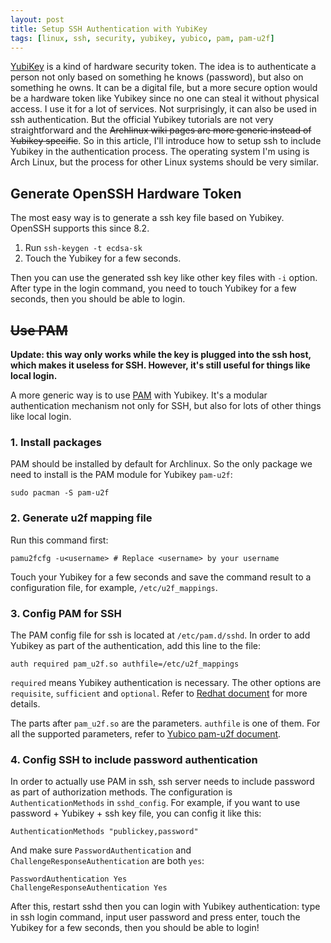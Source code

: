 ```yaml
---
layout: post
title: Setup SSH Authentication with YubiKey
tags: [linux, ssh, security, yubikey, yubico, pam, pam-u2f]
---
```


[YubiKey](https://www.yubico.com/) is a kind of hardware security token. The idea is to authenticate a person not only based on something he knows (password), but also on something he owns. It can be a digital file, but a more secure option would be a hardware token like Yubikey since no one can steal it without physical access. I use it for a lot of services. Not surprisingly, it can also be used in ssh authentication. But the official Yubikey tutorials are not very straightforward and the ~~Archlinux wiki pages are more generic instead of Yubikey specific~~. So in this article, I'll introduce how to setup ssh to include Yubikey in the authentication process. The operating system I'm using is Arch Linux, but the process for other Linux systems should be very similar.

## Generate OpenSSH Hardware Token

The most easy way is to generate a ssh key file based on Yubikey. OpenSSH supports this since 8.2.

1. Run `ssh-keygen -t ecdsa-sk`
2. Touch the Yubikey for a few seconds.

Then you can use the generated ssh key like other key files with `-i` option. After type in the login command, you need to touch Yubikey for a few seconds, then you should be able to login.


## ~~Use PAM~~

**Update: this way only works while the key is plugged into the ssh host, which makes it useless for SSH. However, it's still useful for things like local login.**

A more generic way is to use [PAM](https://en.wikipedia.org/wiki/Linux_PAM) with Yubikey. It's a modular authentication mechanism not only for SSH, but also for lots of other things like local login.

### 1. Install packages

PAM should be installed by default for Archlinux. So the only package we need to install is the PAM module for Yubikey `pam-u2f`:

```
sudo pacman -S pam-u2f
```

### 2. Generate u2f mapping file

Run this command first:

```
pamu2fcfg -u<username> # Replace <username> by your username
```

Touch your Yubikey for a few seconds and save the command result to a configuration file, for example, `/etc/u2f_mappings`.

### 3. Config PAM for SSH

The PAM config file for ssh is located at `/etc/pam.d/sshd`. In order to add Yubikey as part of the authentication, add this line to the file:

```
auth required pam_u2f.so authfile=/etc/u2f_mappings
```

`required` means Yubikey authentication is necessary. The other options are `requisite`, `sufficient` and `optional`. Refer to [Redhat document](https://access.redhat.com/documentation/en-us/red_hat_enterprise_linux/7/html/system-level_authentication_guide/pam_configuration_files) for more details.

The parts after `pam_u2f.so` are the parameters. `authfile` is one of them. For all the supported parameters, refer to [Yubico pam-u2f document](https://developers.yubico.com/pam-u2f/).

### 4. Config SSH to include password authentication

In order to actually use PAM in ssh, ssh server needs to include password as part of authorization methods. The configuration is `AuthenticationMethods` in `sshd_config`. For example, if you want to use password + Yubikey + ssh key file, you can config it like this:

```
AuthenticationMethods "publickey,password"
```

And make sure `PasswordAuthentication` and `ChallengeResponseAuthentication` are both `yes`:

```
PasswordAuthentication Yes
ChallengeResponseAuthentication Yes
```

After this, restart sshd then you can login with Yubikey authentication: type in ssh login command, input user password and press enter, touch the Yubikey for a few seconds, then you should be able to login!
